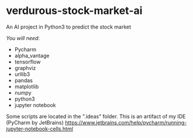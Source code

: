 # verdurous-stock-market-ai
An AI project in Python3 to predict the stock market

*You will need*:
- Pycharm
- alpha_vantage
- tensorflow
- graphviz
- urllib3
- pandas
- matplotlib
- numpy
- python3
- jupyter notebook

Some scripts are located in the ".ideas" folder. This is an artifact of my IDE (PyCharm by JetBrains)
https://www.jetbrains.com/help/pycharm/running-jupyter-notebook-cells.html
